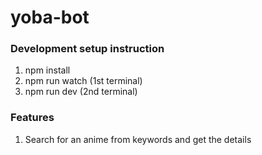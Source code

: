 # yoba-bot

### Development setup instruction

1. npm install
2. npm run watch (1st terminal)
3. npm run dev (2nd terminal)

### Features

1. Search for an anime from keywords and get the details
